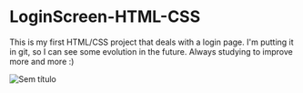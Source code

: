 # LoginScreen-HTML-CSS
This is my first HTML/CSS project that deals with a login page. I'm putting it in git, so I can see some evolution in the future. Always studying to improve more and more :)


![Sem título](https://user-images.githubusercontent.com/116993834/232263662-94f46738-cbe2-4160-9ab6-e7e2760716f4.png)
